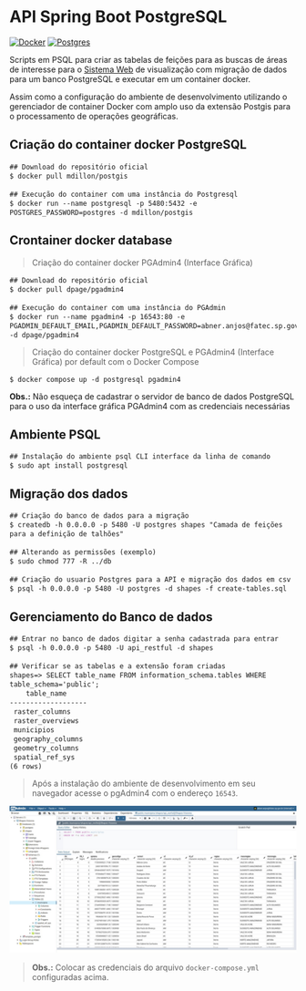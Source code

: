 # API Spring Boot PostgreSQL

[![Docker](https://img.shields.io/badge/docker-latest-green)](https://www.docker.com/)
[![Postgres](https://img.shields.io/badge/postgres-latest-green)](https://www.postgresql.org/)

Scripts em PSQL para criar as tabelas de feições para as buscas de áreas de interesse para o [Sistema Web](https://github.com/ProjetoIntegradorADSFatec/web-gis) de visualização com migração de dados para um banco PostgreSQL e executar em um container docker.

Assim como a configuração do ambiente de desenvolvimento utilizando o gerenciador de container Docker com amplo uso da extensão Postgis para o processamento de operações geográficas.

## Criação do container docker PostgreSQL
```
## Download do repositório oficial
$ docker pull mdillon/postgis

## Execução do container com uma instância do Postgresql
$ docker run --name postgresql -p 5480:5432 -e POSTGRES_PASSWORD=postgres -d mdillon/postgis
```

## Crontainer docker database
> Criação do container docker PGAdmin4 (Interface Gráfica)
```
## Download do repositório oficial
$ docker pull dpage/pgadmin4

## Execução do container com uma instância do PGAdmin
$ docker run --name pgadmin4 -p 16543:80 -e PGADMIN_DEFAULT_EMAIL,PGADMIN_DEFAULT_PASSWORD=abner.anjos@fatec.sp.gov.br,postgres -d dpage/pgadmin4
```

> Criação do container docker PostgreSQL e PGAdmin4 (Interface Gráfica) por default com o Docker Compose
```
$ docker compose up -d postgresql pgadmin4
```

**Obs.:** Não esqueça de cadastrar o servidor de banco de dados PostgreSQL para o uso da interface gráfica PGAdmin4 com as credenciais necessárias

## Ambiente PSQL
```
## Instalação do ambiente psql CLI interface da linha de comando
$ sudo apt install postgresql
```

## Migração dos dados
```
## Criação do banco de dados para a migração
$ createdb -h 0.0.0.0 -p 5480 -U postgres shapes "Camada de feições para a definição de talhões"

## Alterando as permissões (exemplo)
$ sudo chmod 777 -R ../db

## Criação do usuario Postgres para a API e migração dos dados em csv
$ psql -h 0.0.0.0 -p 5480 -U postgres -d shapes -f create-tables.sql
```

## Gerenciamento do Banco de dados
```
## Entrar no banco de dados digitar a senha cadastrada para entrar
$ psql -h 0.0.0.0 -p 5480 -U api_restful -d shapes

## Verificar se as tabelas e a extensão foram criadas
shapes=> SELECT table_name FROM information_schema.tables WHERE table_schema='public';
    table_name
-------------------
 raster_columns
 raster_overviews
 municipios
 geography_columns
 geometry_columns
 spatial_ref_sys
(6 rows)
```

> Após a instalação do ambiente de desenvolvimento em seu navegador acesse o pgAdmin4 com o endereço `16543`.

<p align = "center">
  <img width = "600px" src = "../docs/assets/pgAdmin4-print.png">
</p>

> **Obs.:** Colocar as credenciais do arquivo `docker-compose.yml` configuradas acima.
